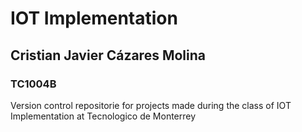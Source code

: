 # IOT Implementation
## Cristian Javier Cázares Molina
### TC1004B

Version control repositorie for projects made during the class of IOT Implementation at Tecnologico de Monterrey
